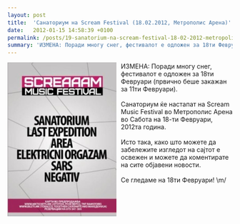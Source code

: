 ```yaml
---
layout: post
title:  'Санаториум на Scream Festival (18.02.2012, Метрополис Арена)'
date:   2012-01-15 14:58:39 +0100
permalink: /posts/19-sanatorium-na-scream-festival-18-02-2012-metropolis-arena
summary: 'ИЗМЕНА: Поради многу снег, фестивалот е одложен за 18ти Февруари (првично беше закажан за 11ти Февруари). Санаториум ќе настапат на Scream Music F...'
---
```


<p><img alt="Scream Music Festival" title="Scream Music Festival" src="/uploads/attachment/scream_music_festival.jpg" style="float: left; margin-right: 10px;" width="244" height="345" />ИЗМЕНА: Поради многу снег, фестивалот е одложен за 18ти Февруари (првично беше закажан за 11ти Февруари).<br /><br />Санаториум ќе настапат на Scream Music Festival во Метрополис Арена во Сабота на 18-ти Февруари, 2012та година.<br /><br />Исто така, како што можете да забележите изгледот на сајтот е освежен и можете да коментирате на сите објавени новости.<br /><br />Се гледаме на 18ти Февруари! \m/</p>
